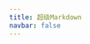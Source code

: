 ```yaml
---
title: 超级Markdown
navbar: false
---
```


<script setup>
  import url from './assets/logo.png'
  const titleInfo = {
    subTitle: '✨ 强大的Markdown编辑器',
    logo: url,
    linkList: [
      { content: '🚀 快捷键一览', target: './shortcut/' },
    ]
  }
</script>

<Title v-bind="titleInfo" />

## 🔰 开始使用

- 由ByteMD强力驱动，功能丰富、性能强劲
- 支持GFM扩展语法、脚注、Gemoji、KaTeX数学公式、Mermaid图表
- 支持通过Frontmatter设置多种主题、代码高亮样式
- 支持实时同步预览、自动保存、导出HTML、导出PDF、导出Word、导出Markdown
- 支持图片上传、图片粘贴、图片拖拽

